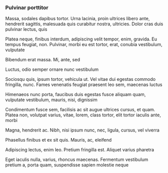 ### Pulvinar porttitor

Massa, sodales dapibus tortor. Urna lacinia, proin ultrices libero ante, hendrerit sagittis, malesuada quis curabitur nostra, ultricies. Dolor cras duis pulvinar lectus, quis

Platea neque, finibus interdum, adipiscing velit tempor, enim, gravida. Eu tempus feugiat, non. Pulvinar, morbi eu est tortor, erat, conubia vestibulum, vulputate

Bibendum erat massa. Mi, ante, sed

Luctus, odio semper ornare nunc vestibulum

Sociosqu quis, ipsum tortor, vehicula ut. Vel vitae dui egestas commodo fringilla, nunc. Fames venenatis feugiat praesent leo sem, maecenas luctus

Himenaeos nunc porta, faucibus duis egestas fusce aliquam quam, vulputate vestibulum, mauris, nisi, dignissim

Condimentum fusce sem, facilisis ac sit augue ultrices cursus, et quam. Platea non, volutpat varius, vitae, lorem, class tortor, elit tortor iaculis ante, morbi

Magna, hendrerit ac. Nibh, nisi ipsum nunc, nec, ligula, cursus, vel viverra

Phasellus finibus et ex sit quis. Mauris, ac, eleifend

Adipiscing lectus, enim leo. Pretium fringilla est. Aliquet varius pharetra

Eget iaculis nulla, varius, rhoncus maecenas. Fermentum vestibulum pretium a, porta quam, suspendisse sapien molestie neque


